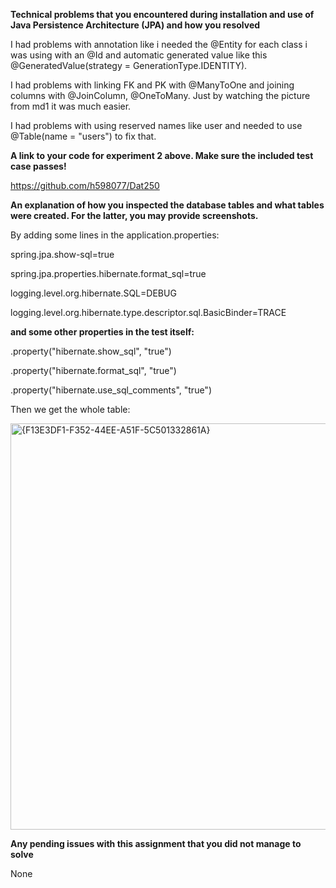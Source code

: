 **Technical problems that you encountered during installation and use of Java Persistence Architecture (JPA) and how you resolved**

I had problems with annotation like i needed the @Entity for each class i was using with an   @Id and automatic generated value like this @GeneratedValue(strategy = GenerationType.IDENTITY).

I had problems with linking FK and PK with @ManyToOne and joining columns with  @JoinColumn, @OneToMany. Just by watching the picture from md1 it was much easier.

I had problems with using reserved names like user and needed to use @Table(name = "users") to fix that.


**A link to your code for experiment 2 above. Make sure the included test case passes!**

https://github.com/h598077/Dat250 


**An explanation of how you inspected the database tables and what tables were created. For the latter, you may provide screenshots.**

By adding some lines in the application.properties:

spring.jpa.show-sql=true

spring.jpa.properties.hibernate.format_sql=true

logging.level.org.hibernate.SQL=DEBUG

logging.level.org.hibernate.type.descriptor.sql.BasicBinder=TRACE

**and some other properties in the test itself:**

.property("hibernate.show_sql", "true")

.property("hibernate.format_sql", "true")

.property("hibernate.use_sql_comments", "true")

Then we get the whole  table:

<img width="616" height="650" alt="{F13E3DF1-F352-44EE-A51F-5C501332861A}" src="https://github.com/user-attachments/assets/753b7700-aa2e-46a0-ad18-f126bccd616f" />


**Any pending issues with this assignment that you did not manage to solve**

None
